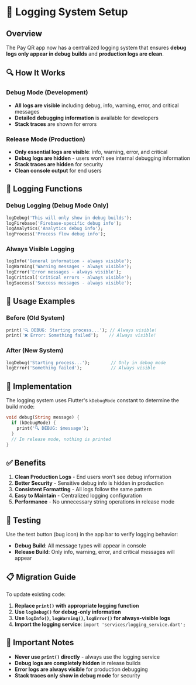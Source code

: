 # 🚀 Logging System Setup

## Overview
The Pay QR app now has a centralized logging system that ensures **debug logs only appear in debug builds** and **production logs are clean**.

## 🔍 How It Works

### Debug Mode (Development)
- **All logs are visible** including debug, info, warning, error, and critical messages
- **Detailed debugging information** is available for developers
- **Stack traces** are shown for errors

### Release Mode (Production)
- **Only essential logs are visible**: info, warning, error, and critical
- **Debug logs are hidden** - users won't see internal debugging information
- **Stack traces are hidden** for security
- **Clean console output** for end users

## 📱 Logging Functions

### Debug Logging (Debug Mode Only)
```dart
logDebug('This will only show in debug builds');
logFirebase('Firebase-specific debug info');
logAnalytics('Analytics debug info');
logProcess('Process flow debug info');
```

### Always Visible Logging
```dart
logInfo('General information - always visible');
logWarning('Warning messages - always visible');
logError('Error messages - always visible');
logCritical('Critical errors - always visible');
logSuccess('Success messages - always visible');
```

## 🎯 Usage Examples

### Before (Old System)
```dart
print('🔍 DEBUG: Starting process...'); // Always visible!
print('❌ Error: Something failed');    // Always visible!
```

### After (New System)
```dart
logDebug('Starting process...');        // Only in debug mode
logError('Something failed');           // Always visible
```

## 🔧 Implementation

The logging system uses Flutter's `kDebugMode` constant to determine the build mode:

```dart
void debug(String message) {
  if (kDebugMode) {
    print('🔍 DEBUG: $message');
  }
  // In release mode, nothing is printed
}
```

## ✅ Benefits

1. **Clean Production Logs** - End users won't see debug information
2. **Better Security** - Sensitive debug info is hidden in production
3. **Consistent Formatting** - All logs follow the same pattern
4. **Easy to Maintain** - Centralized logging configuration
5. **Performance** - No unnecessary string operations in release mode

## 🧪 Testing

Use the test button (bug icon) in the app bar to verify logging behavior:

- **Debug Build**: All message types will appear in console
- **Release Build**: Only info, warning, error, and critical messages will appear

## 📋 Migration Guide

To update existing code:

1. **Replace `print()` with appropriate logging function**
2. **Use `logDebug()` for debug-only information**
3. **Use `logInfo()`, `logWarning()`, `logError()` for always-visible logs**
4. **Import the logging service**: `import 'services/logging_service.dart';`

## 🚨 Important Notes

- **Never use `print()` directly** - always use the logging service
- **Debug logs are completely hidden** in release builds
- **Error logs are always visible** for production debugging
- **Stack traces only show in debug mode** for security
